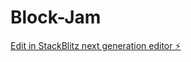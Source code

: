 # Block-Jam

[Edit in StackBlitz next generation editor ⚡️](https://stackblitz.com/~/github.com/SiteSprinkle/Block-Jam)